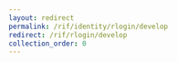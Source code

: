 ```yaml
---
layout: redirect
permalink: /rif/identity/rlogin/develop
redirect: /rif/rlogin/develop
collection_order: 0
---
```

